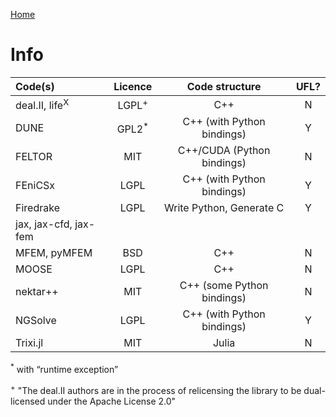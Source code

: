 [Home](../readme.md)

# Info

| Code(s)                   |     Licence      |       Code structure       | UFL?  |
| :------------------------ | :--------------: | :------------------------: | :---: |
| deal.II, life<sup>X</sup> | LGPL<sup>+</sup> |            C++             |   N   |
| DUNE                      | GPL2<sup>*</sup> | C++ (with Python bindings) |   Y   |
| FELTOR                    |       MIT        | C++/CUDA (Python bindings) |   N   |
| FEniCSx                   |       LGPL       | C++ (with Python bindings) |   Y   |
| Firedrake                 |       LGPL       |  Write Python, Generate C  |   Y   |
| jax, jax-cfd, jax-fem     |                  |                            |       |
| MFEM, pyMFEM              |       BSD        |            C++             |   N   |
| MOOSE                     |       LGPL       |            C++             |   N   |
| nektar++                  |       MIT        | C++ (some Python bindings) |   N   |
| NGSolve                   |       LGPL       | C++ (with Python bindings) |   Y   |
| Trixi.jl                  |       MIT        |           Julia            |   N   |

<sup>*</sup> with “runtime exception”

<sup>+</sup> "The deal.II authors are in the process of relicensing the library to be dual-licensed under the Apache License 2.0"
